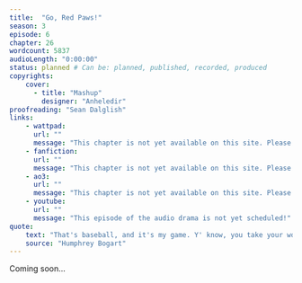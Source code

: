 ```yaml
---
title:  "Go, Red Paws!"
season: 3
episode: 6
chapter: 26
wordcount: 5837
audioLength: "0:00:00"
status: planned # Can be: planned, published, recorded, produced
copyrights:
    cover:
      - title: "Mashup"
        designer: "Anheledir"
proofreading: "Sean Dalglish"
links:
    - wattpad:
      url: ""
      message: "This chapter is not yet available on this site. Please choose another hoster!"
    - fanfiction:
      url: ""
      message: "This chapter is not yet available on this site. Please choose another hoster!"
    - ao3:
      url: ""
      message: "This chapter is not yet available on this site. Please choose another hoster!"
    - youtube:
      url: ""
      message: "This episode of the audio drama is not yet scheduled!"
quote:
    text: "That's baseball, and it's my game. Y' know, you take your worries to the game, and you leave 'em there. You yell like crazy for your guys. It's good for your lungs, gives you a lift, and nobody calls the cops. Pretty girls, lots of 'em."
    source: "Humphrey Bogart"
---
```

Coming soon...